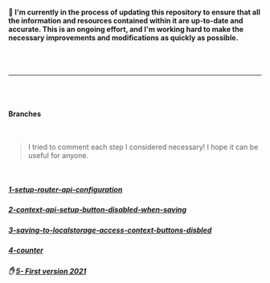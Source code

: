 #### 🔴 I'm currently in the process of updating this repository to ensure that all the information and resources contained within it are up-to-date and accurate. This is an ongoing effort, and I'm working hard to make the necessary improvements and modifications as quickly as possible.

<br>
<br>

---

<br>
<br>

#### Branches

<br>

> I tried to comment each step I considered necessary! I hope it can be useful for anyone.

<br>

##### [ 1-setup-router-api-configuration](https://github.com/nadiamariduena/movie-watchlist-reacthooks-context-api/tree/1-setup-router-api-configuration)

##### [2-context-api-setup-button-disabled-when-saving](https://github.com/nadiamariduena/movie-watchlist-reacthooks-context-api/tree/2-context-api-setup-button-disabled-when-saving)

##### [3-saving-to-localstorage-access-context-buttons-disbled](https://github.com/nadiamariduena/movie-watchlist-reacthooks-context-api/tree/3-saving-to-localstorage-access-context-buttons-disbled)

##### [4-counter](https://github.com/nadiamariduena/movie-watchlist-reacthooks-context-api/tree/4-counter)

##### ✋ [5- First version 2021](https://github.com/nadiamariduena/movie-watchlist-reacthooks-context-api/tree/default-0-app)
